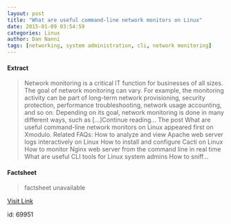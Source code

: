 ```yaml
---
layout: post
title: "What are useful command-line network monitors on Linux"
date: 2015-01-09 03:54:59
categories: Linux
author: Dan Nanni
tags: [networking, system administration, cli, network monitoring]
---
```



#### Extract
>Network monitoring is a critical IT function for businesses of all sizes. The goal of network monitoring can vary. For example, the monitoring activity can be part of long-term network provisioning, security protection, performance troubleshooting, network usage accounting, and so on. Depending on its goal, network monitoring is done in many different ways, such as [&#8230;]Continue reading... The post What are useful command-line network monitors on Linux appeared first on Xmodulo. Related FAQs: How to analyze and view Apache web server logs interactively on Linux How to install and configure Cacti on Linux How to monitor Nginx web server from the command line in real time What are useful CLI tools for Linux system admins How to sniff...

#### Factsheet
>factsheet unavailable

[Visit Link](http://xmodulo.com/useful-command-line-network-monitors-linux.html)

id:   69951


